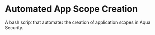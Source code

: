 # Automated App Scope Creation

A bash script that automates the creation of application scopes in Aqua Security.
